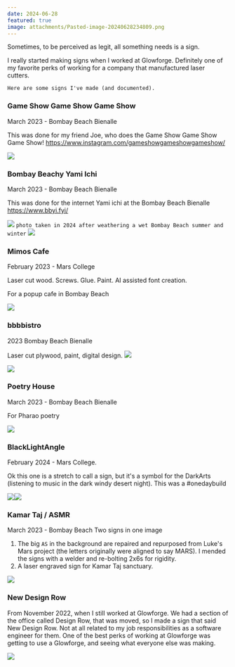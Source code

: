 ```yaml
---
date: 2024-06-28
featured: true
image: attachments/Pasted-image-20240628234809.png
---
```


Sometimes, to be perceived as legit, all something needs is a sign.

 I really started making signs when I worked at Glowforge. Definitely one of my favorite perks of working for a company that manufactured laser cutters.

`Here are some signs I've made (and documented).`

### Game Show Game Show Game Show
March 2023 - Bombay Beach Bienalle

This was done for my friend Joe, who does the Game Show Game Show Game Show!
https://www.instagram.com/gameshowgameshowgameshow/

![](../../public/attachments/Pasted-image-20240628234809.png)
### Bombay Beachy Yami Ichi
March 2023 - Bombay Beach Bienalle

This was done for the internet Yami ichi at the Bombay Beach Bienalle https://www.bbyi.fyi/

![](../../public/attachments/9AED8CB5-D590-4054-984D-C6BDC65EA759_1_105_c.jpeg)
`photo taken in 2024 after weathering a wet Bombay Beach summer and winter`
![](../../public/attachments/DF3095F2-5DD3-4E03-BA24-9BA474FBB8C2_1_105_c.jpeg)
### Mimos Cafe
February 2023 - Mars College

Laser cut wood. Screws. Glue. Paint. AI assisted font creation.

For a popup cafe in Bombay Beach

![](../../public/attachments/CBEE6849-3F82-4BE3-84DA-5C515CD6A302_1_105_c.jpeg)

### bbbbistro
2023 Bombay Beach Bienalle

Laser cut plywood, paint, digital design.
![](../../public/attachments/IMG_8033.jpeg)

![](../../public/attachments/IMG_8034.jpeg)

### Poetry House
March 2023 - Bombay Beach Bienalle

For Pharao poetry

![](../../public/attachments/E4DAD1EF-7CBD-4CBE-80A7-05A3AE937A1D_1_201_a.jpeg)

### BlackLightAngle
 February 2024 - Mars College.
 
Ok this one is a stretch to call a sign, but it's a symbol for the DarkArts (listening to music in the dark windy desert night). This was a #onedaybuild

![](../../public/attachments/CC359071-207E-4DD0-BCDA-ECF2319F988F_1_102_o.jpeg)![](../../public/attachments/2FA3E980-3F46-4D4D-8D3D-B63F05710168_1_102_o.jpeg)
### Kamar Taj / ASMR
March 2023 - Bombay Beach
Two signs in one image 
1. The big `AS` in the background are repaired and repurposed from Luke's Mars project (the letters originally were aligned to say MARS). I mended the signs with a welder and re-bolting 2x6s for rigidity.
2. A laser engraved sign for Kamar Taj sanctuary.


![](../../public/attachments/0E2E180B-A866-440A-ACE8-E5E40A35B102_1_105_c.jpeg)


### New Design Row
From November 2022, when I still worked at Glowforge. We had a section of the office called Design Row, that was moved, so I made a sign that said New Design Row. Not at all related to my job responsibilities as a software engineer for them. One of the best perks of working at Glowforge was getting to use a Glowforge, and seeing what everyone else was making. 

![](../../public/attachments/IMG_4649.jpeg)